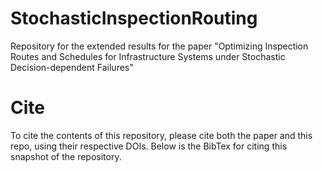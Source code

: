 # StochasticInspectionRouting
Repository for the extended results for the paper "Optimizing Inspection Routes and Schedules for Infrastructure Systems under Stochastic Decision-dependent Failures"

# Cite
To cite the contents of this repository, please cite both the paper and this repo, using their respective DOIs.
Below is the BibTex for citing this snapshot of the repository.
<!--
```
@misc{IMData,
  author =        {Juan-Alberto Estrada-Garcia and Siqian Shen},
  publisher =     {},
  title =         {Optimizing Inspection Schedules and Routes for Infrastructure Monitoring under Stochastic Decision-dependent Failures},
  year =          {2025},
  doi =           {},
  note =          {Available for download at https://github.com/JestradaG/InfrastructureMonitoring},
}
 ```
-->
